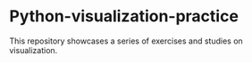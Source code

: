 # Python-visualization-practice
This repository showcases a series of exercises and studies on visualization.
